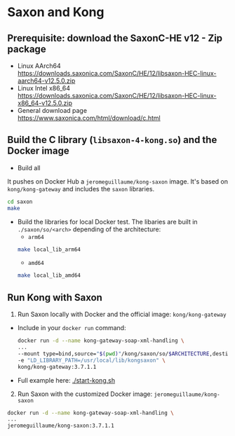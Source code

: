 # Saxon and Kong

## Prerequisite: download the SaxonC-HE v12 - Zip package
- Linux AArch64
https://downloads.saxonica.com/SaxonC/HE/12/libsaxon-HEC-linux-aarch64-v12.5.0.zip
- Linux Intel x86_64
https://downloads.saxonica.com/SaxonC/HE/12/libsaxon-HEC-linux-x86_64-v12.5.0.zip
- General download page
https://www.saxonica.com/html/download/c.html

## Build the C library (`libsaxon-4-kong.so`) and the Docker image
- Build all

It pushes on Docker Hub a `jeromeguillaume/kong-saxon` image. It's based on `kong/kong-gateway` and includes the `saxon` libraries.
```sh
cd saxon
make
```
- Build the libraries for local Docker test. The libaries are built in `./saxon/so/<arch>` depending of the architecture:
  - `arm64`
  ```sh
  make local_lib_arm64
  ```
  - `amd64`
  ```sh
  make local_lib_amd64
  ```

## Run Kong with Saxon
1) Run Saxon locally with Docker and the official image: `kong/kong-gateway`
- Include in your `docker run` command:
  ```sh
  docker run -d --name kong-gateway-soap-xml-handling \
  ...
  --mount type=bind,source="$(pwd)"/kong/saxon/so/$ARCHITECTURE,destination=/usr/local/lib/kongsaxon \
  -e "LD_LIBRARY_PATH=/usr/local/lib/kongsaxon" \
  kong/kong-gateway:3.7.1.1
  ```
- Full example here: [./start-kong.sh](start-kong.sh)

2) Run Saxon with the customized Docker image: `jeromeguillaume/kong-saxon`
  ```sh
  docker run -d --name kong-gateway-soap-xml-handling \
  ...
  jeromeguillaume/kong-saxon:3.7.1.1
  ```